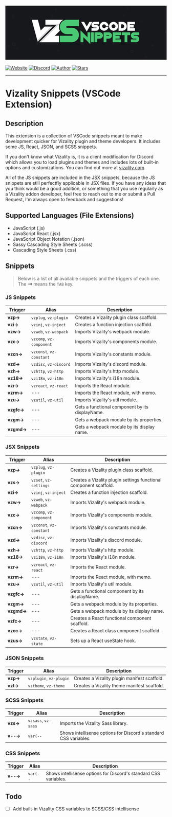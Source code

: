 [![Vizality VSCode Snippets Extension](https://raw.githubusercontent.com/vizality/vs-snippets/master/assets/banner.png)](https://marketplace.visualstudio.com/items?itemName=vizality.vizality-snippets)

[![Website](https://img.shields.io/static/v1?label=Website&message=Vizality&labelColor=17181c&color=49c973&style=for-the-badge&logo=data%3Aimage%2Fpng%3Bbase64%2CiVBORw0KGgoAAAANSUhEUgAAABgAAAAOCAMAAAACJixMAAAAolBMVEUAAAD%2F%2F%2F%2F%2F%2F%2F%2F%2F%2F%2F%2F%2F%2F%2F%2FV1dXV1dXV1dX%2F%2F%2F%2F%2F%2F%2F%2F%2F%2F%2F%2Fc3Nz%2F%2F%2F%2F%2F%2F%2F%2F%2F%2F%2F%2F%2F%2F%2F%2FU1NT%2F%2F%2F%2F%2F%2F%2F%2F%2F%2F%2F%2F%2F%2F%2F%2FV1dXPz8%2F%2F%2F%2F%2F%2F%2F%2F%2FW1tby8vLV1dXU1NTz8%2FPq6urV1dX%2F%2F%2F%2F%2F%2F%2F%2F%2F%2F%2F%2F%2F%2F%2F%2FNzc3%2F%2F%2F%2FT09PT09PV1dX%2F%2F%2F%2F%2F%2F%2F%2F%2F%2F%2F%2Fd3d3%2F%2F%2F%2FR0dH%2F%2F%2F%2F09PTw8PD29vbq6ur39%2Ffr6%2BtFYxpsAAAAL3RSTlMA7fKRCcS5o%2BbIqEI8Armwqpp4UkUp%2FfXZ2NDNwLKwrKGdloZ6aWRPQTQsJR4RDtNzVY8AAACmSURBVBjTTc7XFsIgEEXRm0B608TYe%2B8Eo%2F%2F%2Faw7EJZwHZti8gCgMI1DMsRMlYiHEDUAh7GKgonEAsGzbj5SylcoZwYNmQfOeJMnxtB9K7apICAeo1owtavhv8i10O1r5lY7Ge86U99GV0p675AG8l%2BXgI7oZ3%2BBf%2FvO5cgZTqbwHv9H%2FzzjnGXQX42IcOlQKXeY0K%2BWmAbqmE3jGrYdzHTSuXUr4Bf0aHYAKMJzeAAAAAElFTkSuQmCC)](https://vizality.com)
[![Discord](https://img.shields.io/discord/689933814864150552?label=chat&&labelColor=17181c&color=49c973&style=for-the-badge&logo=discord&logoColor=fff)](https://invite.vizality.com)
[![Author](https://img.shields.io/static/v1?label=author&message=dperolio&labelColor=17181c&color=49c973&style=for-the-badge&logo=data%3Aimage/png%3Bbase64%2CiVBORw0KGgoAAAANSUhEUgAAABQAAAATCAYAAACQjC21AAAACXBIWXMAAAsTAAALEwEAmpwYAAAAIGNIUk0AAHpFAACAgwAA/FcAAIDoAAB5FgAA8QEAADtfAAAcheDStWoAAAD0SURBVHjarJQ9SoNBEEDfp00q8QoxQgoPYG1pkQPYWpgbWAvaWRm7NLlGUEEQFETwD8RCsLCMYK%2BQvDQRJNlvv93EB9vM7jx2Z4ZFJbJ21Qt1oH6ql2o7llO2sayeW86VWssRnlnNdaqwZTo70/lLzNImnb3pQEi4niFcSxEOM4TDFOFzhvBlJhJoymZGU7ZSx%2BY0QdbLmUPUTkTWLcsr1FiN6sA2sAEUwCvQB97KEqqEAKtAYyJ8B76ipwPXbqgH6p36HXjuj3qvHqnNqhoeqyPzOAkJa%2Bqt8/OkrvwV3rg4j7/Cff%2BPw0J9mHwIshgF8DEeAPZgZ0kPPubLAAAAAElFTkSuQmCC)](https://github.com/dperolio)
[![Stars](https://img.shields.io/github/stars/vizality/vs-snippets?color=49c973&labelColor=17181c&style=for-the-badge&logo=data%3Aimage/png%3Bbase64%2CiVBORw0KGgoAAAANSUhEUgAAAB4AAAAdCAYAAAC9pNwMAAAACXBIWXMAAAsTAAALEwEAmpwYAAAAIGNIUk0AAHpFAACAgwAA/FcAAIDoAAB5FgAA8QEAADtfAAAcheDStWoAAAHISURBVHjavJS/a1NRGIafm7RaaGJ1KR0MQUVNBiOhtKLg6GKXItRJVwc3M%2BpW%2Bg/4Fwid3LRLBydBHARBiqSiqcY2UOgipopBQnxdzpXr5dyb5iQnHxw49/z4nvOe7543kIRjPAFywIrL5sARPAF0TT8P/Bw0QcZR7cNIf3VcirNG4ZT5/mOuvONb8YMINMzxyLfiLNAGpmPjPVPrji/F9y3Q8EA1n4oPgNmEuUNgxofitRQowAng8bCKTwFF4CxQBq4BN4%2BY8wXwCvgAfAb2gG828C3gDHDOgIpAIaGWLvELaAG7QBNoAF8DSV8MeJxxkAEWgfoYoU1gPqzxceANcNkztAEsAO3wr/5tBt55hH4C5o0B/fecusBVT/CPpqQ//o1IircJSW81utiWlItzkt5xAGwBl4ZUugNUbB6eZplFU5djjtAeUAXeu3h1CzjtCG4DJ128eq6PN/eLPHDeBVwd4prD3FUXcGkEz%2BiCC/jiCMAlH%2BAN4JmrYpuBhG0/wRCeSqpE1pUkrSes/S5p0pY/CVqwJNmUdD3loFckPbfsKw8CXo5sfC1pKQUYbzckvYzsvzMI%2BJ7x2LsDAOPttqS6pJpt/u8AK65O%2Bt9ReEMAAAAASUVORK5CYII%3D)](https://github.com/vizality/vs-snippets/stargazers)

----

# Vizality Snippets (VSCode Extension)

## Description

This extension is a collection of VSCode snippets meant to make development quicker for Vizality plugin and theme developers. It includes some JS, React, JSON, and SCSS snippets.

If you don't know what Vizality is, it is a client modification for Discord which allows you to load plugins and themes and includes lots of built-in options and customizations. You can find out more at [vizality.com](https://vizality.com).

All of the JS snippets are included in the JSX snippets, because the JS snippets are still perfectfly applicable in JSX files. If you have any ideas that you think would be a good addition, or something that you use regularly as a Vizality addon developer, feel free to reach out to me or submit a Pull Request, I'm always open to feedback and suggestions!

## Supported Languages (File Extensions)

- JavaScript (.js)
- JavaScript React (.jsx)
- JavaScript Object Notation (.json)
- Sassy Cascading Style Sheets (.scss)
- Cascading Style Sheets (.css)

## Snippets

> Below is a list of all available snippets and the triggers of each one.
> The **⇥** means the `TAB` key.

### JS Snippets

| Trigger    | Alias                    | Description                                     |
| ---------- | ------------------------ | ----------------------------------------------- |
| **vzp→**   | `vzplug`, `vz-plugin`    | Creates a Vizality plugin class scaffold.       |
| **vzi→**   | `vzinj`, `vz-inject`     | Creates a function injection scaffold.          |
| **vzw→**   | `vzweb`, `vz-webpack`    | Imports Vizality's webpack module.              |
| **vzc→**   | `vzcomp`, `vz-component` | Imports Vizality's components module.           |
| **vzcn→**  | `vzconst`, `vz-constant` | Imports Vizality's constants module.            |
| **vzd→**   | `vzdisc`, `vz-discord`   | Imports Vizality's discord module.              |
| **vzh→**   | `vzhttp`, `vz-http`      | Imports Vizality's http module.                 |
| **vz18→**  | `vzi18n`, `vz-i18n`      | Imports Vizality's i18n module.                 |
| **vzr→**   | `vzreact`, `vz-react`    | Imports the React module.                       |
| **vzrm→**  | ---                      | Imports the React module, with memo.            |
| **vzu→**   | `vzutil`, `vz-util`      | Imports Vizality's util module.                 |
| **vzgfc→** | ---                      | Gets a functional component by its displayName. |
| **vzgm→**  | ---                      | Gets a webpack module by its properties.        |
| **vzgmd→** | ---                      | Gets a webpack module by its display name.      |

### JSX Snippets

| Trigger    | Alias                    | Description                                                       |
| ---------- | ------------------------ | ----------------------------------------------------------------- |
| **vzp→**   | `vzplug`, `vz-plugin`    | Creates a Vizality plugin class scaffold.                         |
| **vzs→**   | `vzset`, `vz-settings`   | Creates a Vizality plugin settings functional component scaffold. |
| **vzi→**   | `vzinj`, `vz-inject`     | Creates a function injection scaffold.                            |
| **vzw→**   | `vzweb`, `vz-webpack`    | Imports Vizality's webpack module.                                |
| **vzc→**   | `vzcomp`, `vz-component` | Imports Vizality's components module.                             |
| **vzcn→**  | `vzconst`, `vz-constant` | Imports Vizality's constants module.                              |
| **vzd→**   | `vzdisc`, `vz-discord`   | Imports Vizality's discord module.                                |
| **vzh→**   | `vzhttp`, `vz-http`      | Imports Vizality's http module.                                   |
| **vz18→**  | `vzi18n`, `vz-i18n`      | Imports Vizality's i18n module.                                   |
| **vzr→**   | `vzreact`, `vz-react`    | Imports the React module.                                         |
| **vzrm→**  | ---                      | Imports the React module, with memo.                              |
| **vzu→**   | `vzutil`, `vz-util`      | Imports Vizality's util module.                                   |
| **vzgfc→** | ---                      | Gets a functional component by its displayName.                   |
| **vzgm→**  | ---                      | Gets a webpack module by its properties.                          |
| **vzgmd→** | ---                      | Gets a webpack module by its display name.                        |
| **vzfc→**  | ---                      | Creates a React functional component scaffold.                    |
| **vzcc→**  | ---                      | Creates a React class component scaffold.                         |
| **vzus→**  | `vzstate`, `vz-state`    | Sets up a React useState hook.                                    |

### JSON Snippets

| Trigger   | Alias                   | Description                                  |
| --------- | ----------------------- | -------------------------------------------- |
| **vzp→**  | `vzplugin`, `vz-plugin` | Creates a Vizality plugin manifest scaffold. |
| **vzt→**  | `vztheme`, `vz-theme`   | Creates a Vizality theme manifest scaffold.  |

### SCSS Snippets

| Trigger    | Alias               | Description                                                      |
| ---------- | ------------------- | ---------------------------------------------------------------- |
| **vzs→**   | `vzsass`, `vz-sass` | Imports the Vizality Sass library.                               |
| **v--→**   | `var(--`            | Shows intellisense options for Discord's standard CSS variables. |

### CSS Snippets

| Trigger  | Alias     | Description                                                      |
| -------- | --------- | ---------------------------------------------------------------- |
| **v--→** | `var(--`  | Shows intellisense options for Discord's standard CSS variables. |

## Todo

- [ ] Add built-in Vizality CSS variables to SCSS/CSS intellisense
